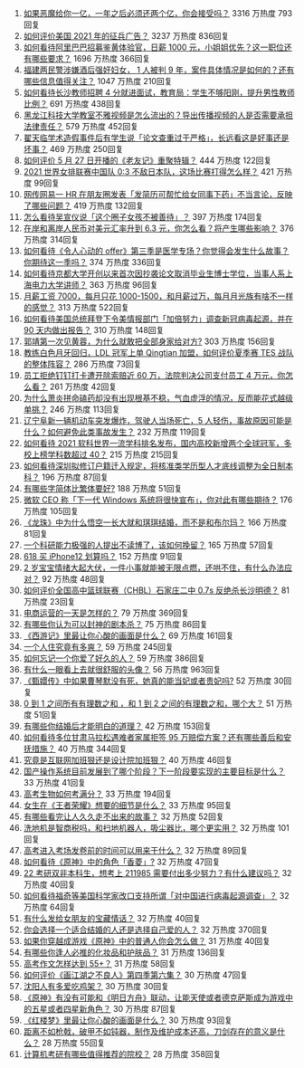 1. [如果恶魔给你一亿，一年之后必须还两个亿，你会接受吗？](https://www.zhihu.com/question/392418796) 3316 万热度 793回复
1. [如何评价美国 2021 年的征兵广告？](https://www.zhihu.com/question/461629217) 3237 万热度 836回复
1. [如何看待阿里巴巴招募鉴黄体验官，日薪 1000 元，小姐姐优先？这一职位还有哪些要求？](https://www.zhihu.com/question/461654968) 1696 万热度 366回复
1. [福建两民警涉嫌酒后强奸妇女， 1 人被判 9 年，案件具体情况是如何的？还有哪些信息值得关注？](https://www.zhihu.com/question/461643644) 1047 万热度 210回复
1. [如何看待长沙教师招聘 4 分就进面试，教育局：学生不够阳刚，提升男性教师比例？](https://www.zhihu.com/question/461547536) 691 万热度 438回复
1. [黑龙江科技大学教室不雅视频是怎么流出的？导出传播视频的人是否需要承担法律责任？](https://www.zhihu.com/question/461646094) 579 万热度 452回复
1. [翟天临学术造假事件后有学生说「论文查重过于严格」，长远看这是好事还是坏事？](https://www.zhihu.com/question/461305806) 469 万热度 250回复
1. [如何评价 5 月 27 日开播的《老友记》重聚特辑？](https://www.zhihu.com/question/461638513) 444 万热度 122回复
1. [2021 世界女排联赛中国队 0:3 不敌日本队，这场比赛打得怎么样？](https://www.zhihu.com/question/461567305) 421 万热度 99回复
1. [网传网易一 HR 在朋友圈发表「发简历可帮忙给女同事下药」不当言论，反映了哪些问题？](https://www.zhihu.com/question/461710464) 419 万热度 132回复
1. [怎么看待吴宣仪说「这个圈子女孩不被善待」？](https://www.zhihu.com/question/461702905) 397 万热度 174回复
1. [在岸和离岸人民币对美元汇率升到 6.3 元，你怎么看？将产生哪些影响？](https://www.zhihu.com/question/461501137) 376 万热度 314回复
1. [如何看待《令人心动的 offer》第三季是医学专场？你觉得会发生什么故事？你期待这一季吗？](https://www.zhihu.com/question/460513460) 374 万热度 336回复
1. [如何看待京都大学开创以来首次因抄袭论文取消毕业生博士学位，当事人系上海电力大学讲师？](https://www.zhihu.com/question/461424721) 363 万热度 96回复
1. [月薪工资 7000，每月只花 1000-1500，和月薪过万，每月月光族有啥不一样的感觉？](https://www.zhihu.com/question/392697045) 313 万热度 522回复
1. [如何看待美国总统拜登下令美情报部门「加倍努力」调查新冠病毒起源，并在 90 天内做出报告？](https://www.zhihu.com/question/461618517) 310 万热度 148回复
1. [郭靖第一次见黄蓉，为什么就敢把全部身家给对方?](https://www.zhihu.com/question/423933346) 303 万热度 156回复
1. [教练白色月牙回归，LDL 冠军上单 Qingtian 加盟，如何评价夏季赛 TES 战队的整体阵容？](https://www.zhihu.com/question/461563164) 286 万热度 73回复
1. [员工拒绝钉钉打卡遭开除索赔近 60 万，法院判决公司支付员工 4 万元，你怎么看？](https://www.zhihu.com/question/461485904) 261 万热度 42回复
1. [为什么萧炎拼命磕药却没有出现根基不稳，气血虚浮的情况，反而能花式越级单挑？](https://www.zhihu.com/question/461264979) 246 万热度 113回复
1. [辽宁阜新一辆机动车突发爆炸，驾驶人当场死亡，5 人轻伤，事故原因可能是什么？如何避免此类事故发生？](https://www.zhihu.com/question/461279720) 232 万热度 119回复
1. [如何看待 2021 软科世界一流学科排名发布，国内高校新增两个全球冠军，多校上榜学科数超过 40？](https://www.zhihu.com/question/461491304) 215 万热度 215回复
1. [如何看待深圳拟修订户籍迁入规定，将核准类学历型人才底线调整为全日制本科？](https://www.zhihu.com/question/461483001) 196 万热度 87回复
1. [有哪些字简体比繁体要好?](https://www.zhihu.com/question/459988186) 188 万热度 51回复
1. [微软 CEO 称「下一代 Windows 系统将很快宣布」，你对此有哪些期待？](https://www.zhihu.com/question/461439249) 176 万热度 105回复
1. [《龙珠》中为什么悟空一长大就和琪琪结婚，而不是和布尔玛？](https://www.zhihu.com/question/295712652) 166 万热度 81回复
1. [一个科研能力极强的人提出不读博了，该如何挽留？](https://www.zhihu.com/question/461395135) 165 万热度 57回复
1. [618 买 iPhone12 划算吗？](https://www.zhihu.com/question/458591246) 152 万热度 91回复
1. [2 岁宝宝情绪大起大伏，一件小事就能被无限点燃，还哄不住，有什么办法应对？](https://www.zhihu.com/question/458309260) 92 万热度 48回复
1. [如何评价全国高中篮球联赛（CHBL）石家庄二中 0.7s 反绝杀长沙明德？](https://www.zhihu.com/question/460456997) 81 万热度 23回复
1. [电商运营的一天是怎样的？](https://www.zhihu.com/question/26504506) 79 万热度 369回复
1. [有哪些你认为可以封神的剧本杀？](https://www.zhihu.com/question/448538675) 75 万热度 86回复
1. [《西游记》里最让你心酸的画面是什么？](https://www.zhihu.com/question/459544693) 69 万热度 161回复
1. [一个人住究竟有多爽？](https://www.zhihu.com/question/459287794) 59 万热度 245回复
1. [如何忘记一个你爱了好久的人？](https://www.zhihu.com/question/455348581) 59 万热度 386回复
1. [有什么一眼看上去就很舒服的头像？](https://www.zhihu.com/question/377658010) 56 万热度 963回复
1. [《甄嬛传》中如果曹琴默没有死，她真的能当妃或者贵妃吗?](https://www.zhihu.com/question/460988846) 52 万热度 30回复
1. [0 到 1 之间所有有理数之和 ，和 1 到 2 之间的有理数之和，哪个大？](https://www.zhihu.com/question/454607643) 51 万热度 51回复
1. [有哪些你结婚后才能明白的道理？](https://www.zhihu.com/question/454665844) 42 万热度 153回复
1. [如何看待多位甘肃马拉松遇难者家属拒签 95 万赔偿方案？还有哪些善后和安抚措施？](https://www.zhihu.com/question/461465423) 40 万热度 344回复
1. [究竟是互联网加班狠还是设计院加班狠？](https://www.zhihu.com/question/461283075) 40 万热度 46回复
1. [国产操作系统目前发展到了哪个阶段？下一阶段要实现的主要目标是什么？](https://www.zhihu.com/question/459912978) 33 万热度 41回复
1. [高考生物如何考满分？](https://www.zhihu.com/question/288737846) 33 万热度 194回复
1. [女生在《王者荣耀》想要的细节是什么？](https://www.zhihu.com/question/457200823) 33 万热度 95回复
1. [有哪些看完让人久久走不出来的故事？](https://www.zhihu.com/question/432644392) 32 万热度 52回复
1. [洗地机是智商税吗，和扫地机器人，吸尘器比，哪个更实用？](https://www.zhihu.com/question/418512921) 32 万热度 101回复
1. [高考进入考场发卷前的时间可以用来干什么？](https://www.zhihu.com/question/457299599) 32 万热度 89回复
1. [如何看待《原神》中的角色「香菱」?](https://www.zhihu.com/question/460105478) 32 万热度 47回复
1. [22 考研双非本科生，想考上 211985 需要付出多少努力？有什么建议吗？](https://www.zhihu.com/question/461472395) 32 万热度 40回复
1. [如何看待福奇等美国科学家改口支持所谓「对中国进行病毒起源调查」？](https://www.zhihu.com/question/461340656) 32 万热度 64回复
1. [有什么发给女朋友的宝藏情话？](https://www.zhihu.com/question/384069022) 32 万热度 40回复
1. [你会选择一个适合结婚的人还是选择自己爱的人？](https://www.zhihu.com/question/458714510) 32 万热度 370回复
1. [如果你穿越成游戏《原神》中的普通人你会怎么做？](https://www.zhihu.com/question/461164848) 31 万热度 40回复
1. [有哪些你逢人必推的化妆品和护肤品？](https://www.zhihu.com/question/456607214) 31 万热度 136回复
1. [高考作文怎样达到 55+？](https://www.zhihu.com/question/312917647) 31 万热度 58回复
1. [如何评价《画江湖之不良人》第四季第六集？](https://www.zhihu.com/question/460592898) 30 万热度 47回复
1. [沈阳人有多爱吃鸡架？](https://www.zhihu.com/question/57705226) 30 万热度 30回复
1. [《原神》有没有可能和《明日方舟》联动，让能天使或者德克萨斯成为游戏中的五星或者四星新角色？](https://www.zhihu.com/question/461119055) 30 万热度 87回复
1. [《红楼梦》里最让你心酸的画面是什么？](https://www.zhihu.com/question/458515278) 30 万热度 93回复
1. [距离不如枪戟，破甲不如钝器，制作及维护成本还高，刀剑存在的意义是什么？](https://www.zhihu.com/question/458992980) 28 万热度 55回复
1. [计算机考研有哪些值得推荐的院校？](https://www.zhihu.com/question/41164706) 28 万热度 358回复